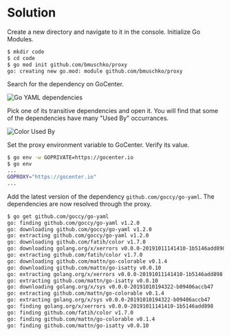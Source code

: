 # Solution

Create a new directory and navigate to it in the console. Initialize Go Modules.

```bash
$ mkdir code
$ cd code
$ go mod init github.com/bmuschko/proxy
go: creating new go.mod: module github.com/bmuschko/proxy
```

Search for the dependency on GoCenter.

![Go YAML dependencies](./images/go-yaml-dependencies.png)

Pick one of its transitive dependencies and open it. You will find that some of the dependencies have many "Used By" occurrances.

![Color Used By](./images/color-used-by.png)

Set the proxy environment variable to GoCenter. Verify its value.

```bash
$ go env -w GOPRIVATE=https://gocenter.io
$ go env
...
GOPROXY="https://gocenter.io"
...
```

Add the latest version of the dependency `github.com/goccy/go-yaml`. The dependencies are now resolved through the proxy.

``` bash
$ go get github.com/goccy/go-yaml
go: finding github.com/goccy/go-yaml v1.2.0
go: downloading github.com/goccy/go-yaml v1.2.0
go: extracting github.com/goccy/go-yaml v1.2.0
go: downloading github.com/fatih/color v1.7.0
go: downloading golang.org/x/xerrors v0.0.0-20191011141410-1b5146add898
go: extracting github.com/fatih/color v1.7.0
go: downloading github.com/mattn/go-colorable v0.1.4
go: downloading github.com/mattn/go-isatty v0.0.10
go: extracting golang.org/x/xerrors v0.0.0-20191011141410-1b5146add898
go: extracting github.com/mattn/go-isatty v0.0.10
go: downloading golang.org/x/sys v0.0.0-20191010194322-b09406accb47
go: extracting github.com/mattn/go-colorable v0.1.4
go: extracting golang.org/x/sys v0.0.0-20191010194322-b09406accb47
go: finding golang.org/x/xerrors v0.0.0-20191011141410-1b5146add898
go: finding github.com/fatih/color v1.7.0
go: finding github.com/mattn/go-colorable v0.1.4
go: finding github.com/mattn/go-isatty v0.0.10
```